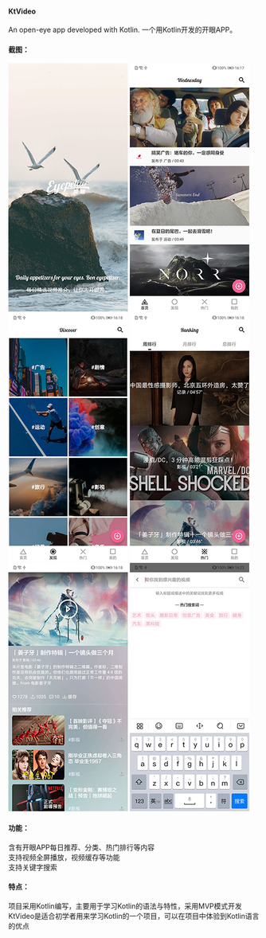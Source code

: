 #### KtVideo
An open-eye app developed with Kotlin. 一个用Kotlin开发的开眼APP。

#### 截图：
![1.png](https://github.com/yuzhentao/KtVideo/blob/master/screenshot/1.png)
![2.png](https://github.com/yuzhentao/KtVideo/blob/master/screenshot/2.png)
![3.png](https://github.com/yuzhentao/KtVideo/blob/master/screenshot/3.png)
![4.png](https://github.com/yuzhentao/KtVideo/blob/master/screenshot/4.png)
![5.png](https://github.com/yuzhentao/KtVideo/blob/master/screenshot/5.png)
![6.png](https://github.com/yuzhentao/KtVideo/blob/master/screenshot/6.png)

#### 功能：
含有开眼APP每日推荐、分类、热门排行等内容  
支持视频全屏播放，视频缓存等功能  
支持关键字搜索

#### 特点：
项目采用Kotlin编写，主要用于学习Kotlin的语法与特性，采用MVP模式开发  
KtVideo是适合初学者用来学习Kotlin的一个项目，可以在项目中体验到Kotlin语言的优点
